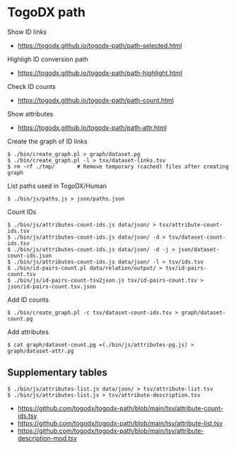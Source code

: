 # TogoDX path

Show ID links
* https://togodx.github.io/togodx-path/path-selected.html

Highligh ID conversion path
* https://togodx.github.io/togodx-path/path-highlight.html

Check ID counts
* https://togodx.github.io/togodx-path/path-count.html

Show attributes
* https://togodx.github.io/togodx-path/path-attr.html

Create the graph of ID links
```
$ ./bin/create_graph.pl > graph/dataset.pg
$ ./bin/create_graph.pl -l > tsv/dataset-links.tsv
$ rm -rf ./tmp/       # Remove temporary (cached) files after creating graph
```

List paths used in TogoDX/Human
```
$ ./bin/js/paths.js > json/paths.json
```

Count IDs
```
$ ./bin/js/attributes-count-ids.js data/json/ > tsv/attribute-count-ids.tsv
$ ./bin/js/attributes-count-ids.js data/json/ -d > tsv/dataset-count-ids.tsv
$ ./bin/js/attributes-count-ids.js data/json/ -d -j > json/dataset-count-ids.json
$ ./bin/js/attributes-count-ids.js data/json/ -l > tsv/ids.tsv
$ ./bin/id-pairs-count.pl data/relation/output/ > tsv/id-pairs-count.tsv
$ ./bin/js/id-pairs-count-tsv2json.js tsv/id-pairs-count.tsv > json/id-pairs-count.tsv.json
```

Add ID counts
```
$ ./bin/create_graph.pl -c tsv/dataset-count-ids.tsv > graph/dataset-count.pg
```

Add attributes
```
$ cat graph/dataset-count.pg =(./bin/js/attributes-pg.js) > graph/dataset-attr.pg
```

## Supplementary tables
```
$ ./bin/js/attributes-list.js data/json/ > tsv/attribute-list.tsv
$ ./bin/js/attributes-list.js > tsv/attribute-description.tsv
```
* https://github.com/togodx/togodx-path/blob/main/tsv/attribute-count-ids.tsv
* https://github.com/togodx/togodx-path/blob/main/tsv/attribute-list.tsv
* https://github.com/togodx/togodx-path/blob/main/tsv/attribute-description-mod.tsv
